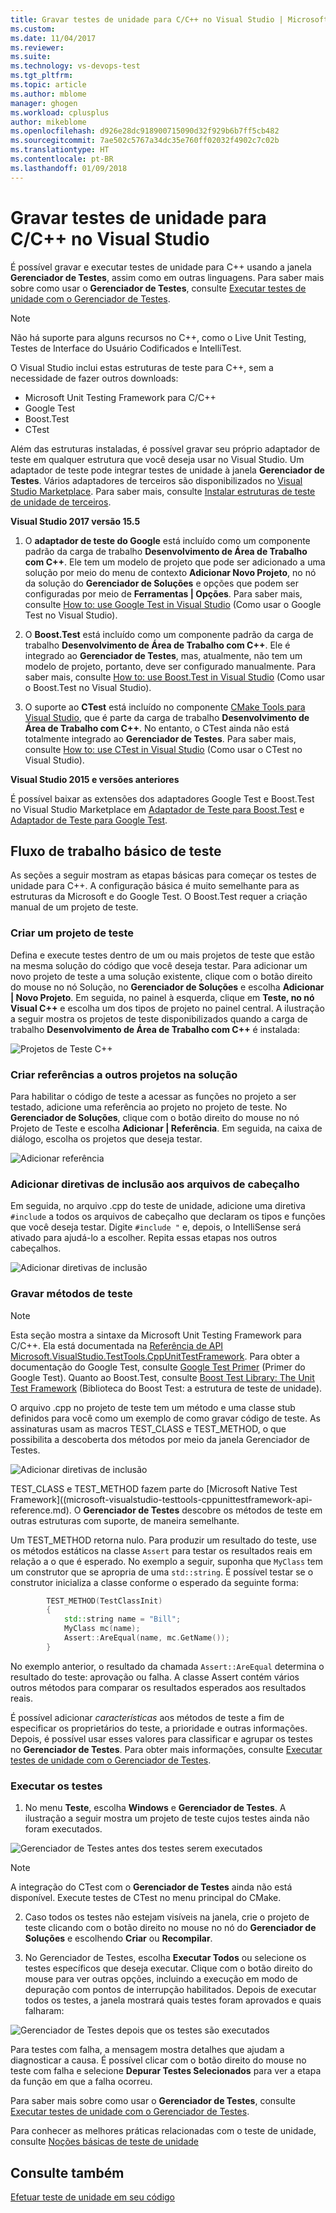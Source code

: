 ```yaml
---
title: Gravar testes de unidade para C/C++ no Visual Studio | Microsoft Docs
ms.custom: 
ms.date: 11/04/2017
ms.reviewer: 
ms.suite: 
ms.technology: vs-devops-test
ms.tgt_pltfrm: 
ms.topic: article
ms.author: mblome
manager: ghogen
ms.workload: cplusplus
author: mikeblome
ms.openlocfilehash: d926e28dc918900715090d32f929b6b7ff5cb482
ms.sourcegitcommit: 7ae502c5767a34dc35e760ff02032f4902c7c02b
ms.translationtype: HT
ms.contentlocale: pt-BR
ms.lasthandoff: 01/09/2018
---
```

# <a name="write-unit-tests-for-cc-in-visual-studio"></a>Gravar testes de unidade para C/C++ no Visual Studio
É possível gravar e executar testes de unidade para C++ usando a janela **Gerenciador de Testes**, assim como em outras linguagens. Para saber mais sobre como usar o **Gerenciador de Testes**, consulte [Executar testes de unidade com o Gerenciador de Testes](run-unit-tests-with-test-explorer.md). 

> [!NOTE]
> Não há suporte para alguns recursos no C++, como o Live Unit Testing, Testes de Interface do Usuário Codificados e IntelliTest. 

O Visual Studio inclui estas estruturas de teste para C++, sem a necessidade de fazer outros downloads:
 -  Microsoft Unit Testing Framework para C/C++  
 -  Google Test
 -  Boost.Test
 -  CTest

Além das estruturas instaladas, é possível gravar seu próprio adaptador de teste em qualquer estrutura que você deseja usar no Visual Studio. Um adaptador de teste pode integrar testes de unidade à janela **Gerenciador de Testes**. Vários adaptadores de terceiros são disponibilizados no [Visual Studio Marketplace](https://marketplace.visualstudio.com). Para saber mais, consulte [Instalar estruturas de teste de unidade de terceiros](install-third-party-unit-test-frameworks.md).

**Visual Studio 2017 versão 15.5**  

1) O **adaptador de teste do Google** está incluído como um componente padrão da carga de trabalho **Desenvolvimento de Área de Trabalho com C++**. Ele tem um modelo de projeto que pode ser adicionado a uma solução por meio do menu de contexto **Adicionar Novo Projeto**, no nó da solução do **Gerenciador de Soluções** e opções que podem ser configuradas por meio de **Ferramentas | Opções**. Para saber mais, consulte [How to: use Google Test in Visual Studio](how-to-use-google-test-for-cpp.md) (Como usar o Google Test no Visual Studio).

2) O **Boost.Test** está incluído como um componente padrão da carga de trabalho **Desenvolvimento de Área de Trabalho com C++**. Ele é integrado ao **Gerenciador de Testes**, mas, atualmente, não tem um modelo de projeto, portanto, deve ser configurado manualmente. Para saber mais, consulte [How to: use Boost.Test in Visual Studio](how-to-use-boost-test-for-cpp.md) (Como usar o Boost.Test no Visual Studio). 

3) O suporte ao **CTest** está incluído no componente [CMake Tools para Visual Studio](/cpp/ide/cmake-tools-for-cpp), que é parte da carga de trabalho **Desenvolvimento de Área de Trabalho com C++**. No entanto, o CTest ainda não está totalmente integrado ao **Gerenciador de Testes**. Para saber mais, consulte [How to: use CTest in Visual Studio](how-to-use-ctest-for-cpp.md) (Como usar o CTest no Visual Studio).


**Visual Studio 2015 e versões anteriores**
  
É possível baixar as extensões dos adaptadores Google Test e Boost.Test no Visual Studio Marketplace em [Adaptador de Teste para Boost.Test](https://marketplace.visualstudio.com/items?itemName=VisualCPPTeam.TestAdapterforBoostTest) e [Adaptador de Teste para Google Test](https://marketplace.visualstudio.com/items?itemName=VisualCPPTeam.TestAdapterforGoogleTest). 

  
## <a name="basic-test-workflow"></a>Fluxo de trabalho básico de teste
As seções a seguir mostram as etapas básicas para começar os testes de unidade para C++. A configuração básica é muito semelhante para as estruturas da Microsoft e do Google Test. O Boost.Test requer a criação manual de um projeto de teste. 
  
### <a name="create-a-test-project"></a>Criar um projeto de teste
Defina e execute testes dentro de um ou mais projetos de teste que estão na mesma solução do código que você deseja testar. Para adicionar um novo projeto de teste a uma solução existente, clique com o botão direito do mouse no nó Solução, no **Gerenciador de Soluções** e escolha **Adicionar | Novo Projeto**. Em seguida, no painel à esquerda, clique em **Teste, no nó Visual C++** e escolha um dos tipos de projeto no painel central. A ilustração a seguir mostra os projetos de teste disponibilizados quando a carga de trabalho **Desenvolvimento de Área de Trabalho com C++** é instalada:

![Projetos de Teste C++](media/cpp-new-test-project.png "Novos modelos de projeto de teste C++")

### <a name="create-references-to-other-projects-in-the-solution"></a>Criar referências a outros projetos na solução
Para habilitar o código de teste a acessar as funções no projeto a ser testado, adicione uma referência ao projeto no projeto de teste. No **Gerenciador de Soluções**, clique com o botão direito do mouse no nó Projeto de Teste e escolha **Adicionar | Referência**. Em seguida, na caixa de diálogo, escolha os projetos que deseja testar.

![Adicionar referência](media/cpp-add-ref-test-project.png "Teste C++ adicionar uma referência aos projetos a serem testados")

### <a name="add-include-directives-for-header-files"></a>Adicionar diretivas de inclusão aos arquivos de cabeçalho
Em seguida, no arquivo .cpp do teste de unidade, adicione uma diretiva `#include` a todos os arquivos de cabeçalho que declaram os tipos e funções que você deseja testar. Digite `#include "` e, depois, o IntelliSense será ativado para ajudá-lo a escolher. Repita essas etapas nos outros cabeçalhos.

![Adicionar diretivas de inclusão](media/cpp-add-includes-test-project.png "Teste C++ adicionar inclusão aos arquivos de cabeçalho")

### <a name="write-test-methods"></a>Gravar métodos de teste
> [!NOTE] 
> Esta seção mostra a sintaxe da Microsoft Unit Testing Framework para C/C++. Ela está documentada na [Referência de API Microsoft.VisualStudio.TestTools.CppUnitTestFramework](microsoft-visualstudio-testtools-cppunittestframework-api-reference.md). Para obter a documentação do Google Test, consulte [Google Test Primer](https://github.com/google/googletest/blob/master/googletest/docs/Primer.md) (Primer do Google Test). Quanto ao Boost.Test, consulte [Boost Test Library: The Unit Test Framework](http://www.boost.org/doc/libs/1_46_0/libs/test/doc/html/utf.html) (Biblioteca do Boost Test: a estrutura de teste de unidade).

O arquivo .cpp no projeto de teste tem um método e uma classe stub definidos para você como um exemplo de como gravar código de teste. As assinaturas usam as macros TEST_CLASS e TEST_METHOD, o que possibilita a descoberta dos métodos por meio da janela Gerenciador de Testes.

![Adicionar diretivas de inclusão](media/cpp-write-test-methods.png "Teste C++ adicionar inclusão aos arquivos de cabeçalho")

TEST_CLASS e TEST_METHOD fazem parte do [Microsoft Native Test Framework]((microsoft-visualstudio-testtools-cppunittestframework-api-reference.md). O **Gerenciador de Testes** descobre os métodos de teste em outras estruturas com suporte, de maneira semelhante.

Um TEST_METHOD retorna nulo. Para produzir um resultado do teste, use os métodos estáticos na classe `Assert` para testar os resultados reais em relação a o que é esperado. No exemplo a seguir, suponha que `MyClass` tem um construtor que se apropria de uma `std::string`. É possível testar se o construtor inicializa a classe conforme o esperado da seguinte forma:

```cpp
        TEST_METHOD(TestClassInit)
        {
            std::string name = "Bill";
            MyClass mc(name);
            Assert::AreEqual(name, mc.GetName());
        }
```
No exemplo anterior, o resultado da chamada `Assert::AreEqual` determina o resultado do teste: aprovação ou falha. A classe Assert contém vários outros métodos para comparar os resultados esperados aos resultados reais. 

É possível adicionar *características* aos métodos de teste a fim de especificar os proprietários do teste, a prioridade e outras informações. Depois, é possível usar esses valores para classificar e agrupar os testes no **Gerenciador de Testes**. Para obter mais informações, consulte [Executar testes de unidade com o Gerenciador de Testes](run-unit-tests-with-test-explorer.md).


### <a name="run-the-tests"></a>Executar os testes  
  
1.  No menu **Teste**, escolha **Windows** e **Gerenciador de Testes**. A ilustração a seguir mostra um projeto de teste cujos testes ainda não foram executados. 

![Gerenciador de Testes antes dos testes serem executados](media/cpp-test-explorer.png "Gerenciador de Testes para C++")

> [!NOTE]
> A integração do CTest com o **Gerenciador de Testes** ainda não está disponível. Execute testes de CTest no menu principal do CMake.

2. Caso todos os testes não estejam visíveis na janela, crie o projeto de teste clicando com o botão direito no mouse no nó do **Gerenciador de Soluções** e escolhendo **Criar** ou **Recompilar**.
  
3.  No Gerenciador de Testes, escolha **Executar Todos** ou selecione os testes específicos que deseja executar. Clique com o botão direito do mouse para ver outras opções, incluindo a execução em modo de depuração com pontos de interrupção habilitados. Depois de executar todos os testes, a janela mostrará quais testes foram aprovados e quais falharam:

![Gerenciador de Testes depois que os testes são executados](media/cpp-test-explorer-passed.png "C++ Gerenciador de Testes depois de executar os testes")

Para testes com falha, a mensagem mostra detalhes que ajudam a diagnosticar a causa. É possível clicar com o botão direito do mouse no teste com falha e selecione **Depurar Testes Selecionados** para ver a etapa da função em que a falha ocorreu. 

Para saber mais sobre como usar o **Gerenciador de Testes**, consulte [Executar testes de unidade com o Gerenciador de Testes](run-unit-tests-with-test-explorer.md).

Para conhecer as melhores práticas relacionadas com o teste de unidade, consulte [Noções básicas de teste de unidade](unit-test-basics.md)

## <a name="see-also"></a>Consulte também
[Efetuar teste de unidade em seu código](unit-test-your-code.md)

